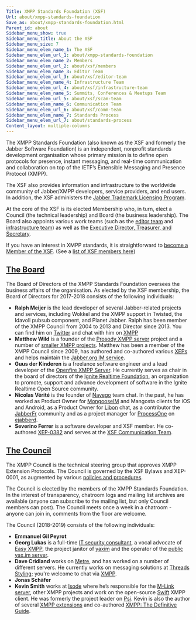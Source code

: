 ```yaml
---
Title: XMPP Standards Foundation (XSF)
Url: about/xmpp-standards-foundation
Save_as: about/xmpp-standards-foundation.html
Parent_id: about
Sidebar_menu_show: true
Sidebar_menu_title: About the XSF
Sidebar_menu_size: 7
Sidebar_menu_elem_name_1: The XSF
Sidebar_menu_elem_url_1: about/xmpp-standards-foundation
Sidebar_menu_elem_name_2: Members
Sidebar_menu_elem_url_2: about/xsf/members
Sidebar_menu_elem_name_3: Editor Team
Sidebar_menu_elem_url_3: about/xsf/editor-team
Sidebar_menu_elem_name_4: Infrastructure Team
Sidebar_menu_elem_url_4: about/xsf/infrastructure-team
Sidebar_menu_elem_name_5: Summits, Conferences & Meetups Team
Sidebar_menu_elem_url_5: about/xsf/scam-team
Sidebar_menu_elem_name_6: Communication Team
Sidebar_menu_elem_url_6: about/xsf/comm-team
Sidebar_menu_elem_name_7: Standards Process
Sidebar_menu_elem_url_7: about/standards-process
Content_layout: multiple-columns
---
```


The XMPP Standards Foundation (also known as the XSF and formerly the Jabber Software Foundation) is an independent, nonprofit standards development organisation whose primary mission is to define open protocols for presence, instant messaging, and real-time communication and collaboration on top of the IETF’s Extensible Messaging and Presence Protocol (XMPP).

The XSF also provides information and infrastructure to the worldwide community of Jabber/XMPP developers, service providers, and end users. In addition, the XSF administers the [Jabber Trademark Licensing Program](/about/xsf/jabber-trademark).

At the core of the XSF is its elected Membership who, in turn, elect a Council (the technical leadership) and Board (the business leadership). The Board also appoints various work teams (such as the [editor team](/about/xsf/editor-team) and [infrastructure team](/about/xsf/infrastructure-team)) as well as the [Executive Director, Treasurer, and Secretary](/about/xsf/people).

If you have an interest in XMPP standards, it is straightforward to [become a Member of the XSF](/community/membership). (See a [list of XSF members here](/about/xsf/members))

## <a name="board" href="#board">The Board</a>

The Board of Directors of the XMPP Standards Foundation oversees the business affairs of the organisation. As elected by the XSF membership, the Board of Directors for 2017-2018 consists of the following individuals:

- __Ralph Meijer__ is the lead developer of several Jabber-related projects and services, including Wokkel and the XMPP support in Twisted, the Idavoll pubsub component, and Planet Jabber. Ralph has been member of the XMPP Council from 2004 to 2013 and Director since 2013. You can find him on [Twitter](http://twitter.com/ralphm) and chat with him on [XMPP](xmpp:ralphm@ik.nu)
- __Matthew Wild__ is a founder of the [Prosody XMPP server](http://prosody.im/) project and a number of [smaller XMPP projects](http://code.matthewwild.co.uk/). Matthew has been a member of the XMPP Council since 2009, has authored and co-authored various [XEPs](/extensions/) and helps maintain the [Jabber.org IM service](http://jabber.org/).
- __Guus der Kinderen__ is a freelance software engineer and a lead developer of the [Openfire XMPP Server](https://www.igniterealtime.org/projects/openfire/). He currently serves as chair in the board of directors of the [Ignite Realtime Foundation](https://www.igniterealtime.org), an organization to promote, support and advance development of software in the Ignite Realtime Open Source community.
- __Nicolas V&eacute;rit&eacute;__ is the founder of [Nayego](https://www.nayego.net) team chat. In the past, he has worked as Product Owner for [MongooseIM](https://github.com/esl/MongooseIM) and Mangosta clients for iOS and Android, as a Product Owner for [Libon](https://www.libon.com/) chat, as a contributor the [JabberFr](https://jabberfr.org/) community and as a project manager for [ProcessOne](https://process-one.net) on [ejabberd](https://github.com/processone/ejabberd).
- __Severino Ferrer__ is a software developer and XSF member. He co-authored [XEP-0382](https://xmpp.org/extensions/xep-0382.html) and serves at the [XSF Communication Team](https://wiki.xmpp.org/web/CommTeam).

## <a name="council" href="#council">The Council</a>

The XMPP Council is the technical steering group that approves XMPP Extension Protocols. The Council is governed by the XSF Bylaws and XEP-0001, as augmented by various [policies and procedures](/about/xsf/council-policies-and-procedures).

The Council is elected by the members of the XMPP Standards Foundation. In the interest of transparency, chatroom logs and mailing list archives are available (anyone can subscribe to the mailing list, but only Council members can post). The Council meets once a week in a chatroom - anyone can join in, comments from the floor are welcome.

The Council (2018-2019) consists of the following individuals:

- __Emmanuel Gil Peyrot__
- __Georg Lukas__ is a full-time [IT security consultant](https://rt-solutions.de/en/home-2/), a vocal advocate of [Easy XMPP](https://wiki.xmpp.org/web/Category:Easy_XMPP), the project janitor of [yaxim](https://yaxim.org) and the operator of the [public yax.im server](https://yaxim.org/yax.im/).
- __Dave Cridland__ works on [Metre](https://github.com/dwd/metre), and has worked on a number of different servers. He currently works on messaging solutions at [Threads Styling](https://threadsstyling.com/); you're welcome to chat via [XMPP](xmpp:dwd@dave.cridland.net).
- __Jonas Schäfer__
- __Kevin Smith__ works at [Isode](https://isode.com) where he’s responsible for the [M-Link server](https://www.isode.com/products/m-link.html), other XMPP projects and work on the open-source [Swift](https://swift.im/) XMPP client. He was formerly the project leader on [Psi](http://psi-im.org/). Kevin is also the author of several [XMPP extensions](/extensions) and co-authored [XMPP: The Definitive Guide](http://shop.oreilly.com/product/9780596521271.do).
